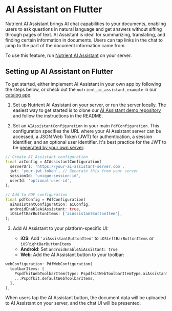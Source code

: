 # AI Assistant on Flutter

Nutrient AI Assistant brings AI chat capabilities to your documents, enabling users to ask questions in natural language and get answers without sifting through pages of text. AI Assistant is ideal for summarizing, translating, and finding certain information in documents. Users can tap links in the chat to jump to the part of the document information came from.

To use this feature, run [Nutrient AI Assistant][ai-assistant-guide] on your server.

## Setting up AI Assistant on Flutter

To get started, either implement AI Assistant in your own app by following the steps below, or check out the `nutrient_ai_assistant_example` in our [catalog app][].

1. Set up Nutrient AI Assistant on your server, or run the server locally. The easiest way to get started is to clone our [AI Assistant demo repository][ai-assistant-demo] and follow the instructions in the README.

2. Set an `AIAssistantConfiguration` in your main `PdfConfiguration`. This configuration specifies the URL where your AI Assistant server can be accessed, a JSON Web Token (JWT) for authentication, a session identifier, and an optional user identifier. It's best practice for the JWT to be [generated by your own server][generate-jwt]:

```dart
// Create AI Assistant configuration
final aiConfig = AIAssistantConfiguration(
  serverUrl: 'https://your-ai-assistant-server.com',
  jwt: 'your-jwt-token', // Generate this from your server
  sessionId: 'unique-session-id',
  userId: 'optional-user-id',
);

// Add to PDF configuration
final pdfConfig = PdfConfiguration(
  aiAssistantConfiguration: aiConfig,
  androidEnableAiAssistant: true,
  iOSLeftBarButtonItems: ['aiAssistantButtonItem'],
);
```

3. Add AI Assistant to your platform-specific UI:

   - **iOS**: Add `'aiAssistantButtonItem'` to `iOSLeftBarButtonItems` or `iOSRightBarButtonItems`
   - **Android**: Set `androidEnableAiAssistant: true`
   - **Web**: Add the AI Assistant button to your toolbar:

```dart
webConfiguration: PdfWebConfiguration(
  toolbarItems: [
    PspdfkitWebToolbarItem(type: PspdfkitWebToolbarItemType.aiAssistant),
    ...Pspdfkit.defaultWebToolbarItems,
  ],
),
```

When users tap the AI Assistant button, the document data will be uploaded to AI Assistant on your server, and the chat UI will be presented.

[catalog app]: https://github.com/PSPDFKit/pspdfkit-flutter/tree/master/example/lib
[ai-assistant-guide]: https://www.nutrient.io/guides/ai-assistant/
[ai-assistant-demo]: https://github.com/PSPDFKit/ai-assistant-demo
[generate-jwt]: https://www.nutrient.io/guides/ai-assistant/viewer-integration/client-authentication/generate-a-jwt/
